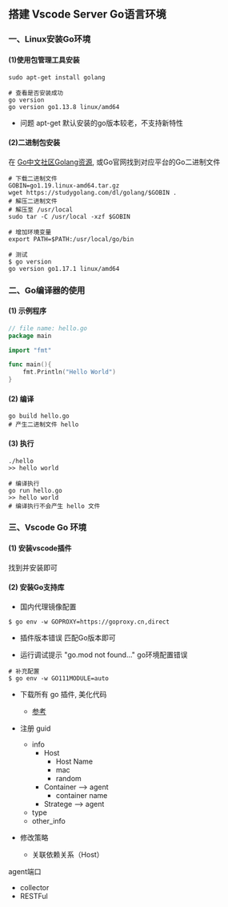## 搭建 Vscode Server Go语言环境
### 一、Linux安装Go环境
#### (1)使用包管理工具安装
```shell
sudo apt-get install golang

# 查看是否安装成功
go version
go version go1.13.8 linux/amd64
```
- 问题
apt-get 默认安装的go版本较老，不支持新特性

#### (2)二进制包安装
在 [Go中文社区Golang资源](https://studygolang.com/dl), 或Go官网找到对应平台的Go二进制文件

```shell
# 下载二进制文件
GOBIN=go1.19.linux-amd64.tar.gz
wget https://studygolang.com/dl/golang/$GOBIN .
# 解压二进制文件
# 解压至 /usr/local
sudo tar -C /usr/local -xzf $GOBIN

# 增加环境变量
export PATH=$PATH:/usr/local/go/bin

# 测试
$ go version
go version go1.17.1 linux/amd64
```

### 二、Go编译器的使用
#### (1) 示例程序
```go
// file name: hello.go
package main

import "fmt"

func main(){
    fmt.Println("Hello World")
}
```
#### (2) 编译
```shell
go build hello.go
# 产生二进制文件 hello
```
#### (3) 执行
``` shell
./hello 
>> hello world

# 编译执行
go run hello.go
>> hello world
# 编译执行不会产生 hello 文件
```

### 三、Vscode Go 环境
#### (1) 安装vscode插件
找到并安装即可
#### (2) 安装Go支持库
- 国内代理镜像配置
``` shell
$ go env -w GOPROXY=https://goproxy.cn,direct
```

- 插件版本错误
匹配Go版本即可

- 运行调试提示 "go.mod not found..."
go环境配置错误
```shell
# 补充配置
$ go env -w GO111MODULE=auto
```


- 下载所有 go 插件, 美化代码
   - [参考](https://blog.csdn.net/qq_41891425/article/details/110675093)


- 注册 guid
   - info
      - Host
         - Host Name
         - mac
         - random 
      - Container --> agent
         - container name 
      - Stratege  --> agent
   - type
   - other_info 

- 修改策略
   - 关联依赖关系（Host） 

agent端口
   - collector
   - RESTFul


